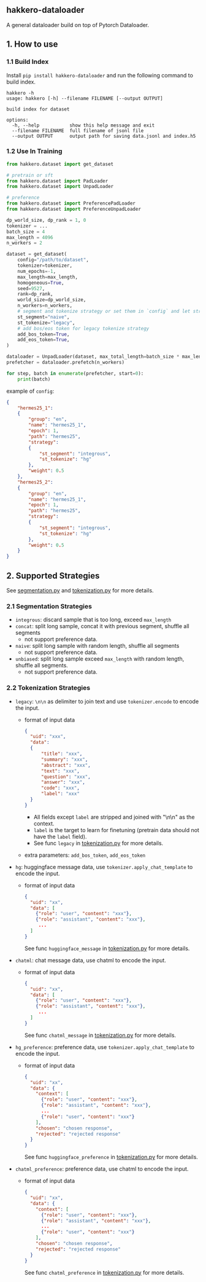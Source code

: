 hakkero-dataloader
------------------

A general dataloader build on top of Pytorch Dataloader.


## 1. How to use

### 1.1 Build Index

Install `pip install hakkero-dataloader` and run the following command to build index.

```shell
hakkero -h
usage: hakkero [-h] --filename FILENAME [--output OUTPUT]

build index for dataset

options:
  -h, --help           show this help message and exit
  --filename FILENAME  full filename of jsonl file
  --output OUTPUT      output path for saving data.jsonl and index.h5
```

### 1.2 Use In Training

```python
from hakkero.dataset import get_dataset

# pretrain or sft
from hakkero.dataset import PadLoader
from hakkero.dataset import UnpadLoader

# preference
from hakkero.dataset import PreferencePadLoader
from hakkero.dataset import PreferenceUnpadLoader

dp_world_size, dp_rank = 1, 0
tokenizer = ...
batch_size = 4
max_length = 4096
n_workers = 2

dataset = get_dataset(
    config="/path/to/dataset",
    tokenizer=tokenizer,
    num_epochs=-1,
    max_length=max_length,
    homogeneous=True,
    seed=9527,
    rank=dp_rank,
    world_size=dp_world_size,
    n_workers=n_workers,
    # segment and tokenize strategy or set them in `config` and let strategy_segment=None and strategy_tokenize=None: 
    st_segment="naive",
    st_tokenize="legacy",
    # add bos/eos token for legacy tokenize strategy
    add_bos_token=True,
    add_eos_token=True,
)

dataloader = UnpadLoader(dataset, max_total_length=batch_size * max_length)
prefetcher = dataloader.prefetch(n_workers)

for step, batch in enumerate(prefetcher, start=0):
    print(batch)
```

example of `config`: 
```json
{
    "hermes25_1":
    {
        "group": "en",
        "name": "hermes25_1",
        "epoch": 1,
        "path": "hermes25",
        "strategy":
        {
            "st_segment": "integrous",
            "st_tokenize": "hg"
        },
        "weight": 0.5
    },
    "hermes25_2":
    {
        "group": "en",
        "name": "hermes25_1",
        "epoch": 1,
        "path": "hermes25",
        "strategy":
        {
            "st_segment": "integrous",
            "st_tokenize": "hg"
        },
        "weight": 0.5
    }
}
```

## 2. Supported Strategies

See [segmentation.py](./hakkero/dataset/segmentation.py) and [tokenization.py](./hakkero/dataset/tokenization.py) for more details.

### 2.1 Segmentation Strategies

- `integrous`: discard sample that is too long, exceed `max_length`
- `concat`: split long sample, concat it with previous segment, shuffle all segments
  - not support preference data.
- `naive`: split long sample with random length, shuffle all segments
  - not support preference data.
- `unbiased`: split long sample exceed `max_length` with random length, shuffle all segments.
  - not support preference data.

### 2.2 Tokenization Strategies

- `legacy`: `\n\n` as delimiter to join text and use `tokenizer.encode` to encode the input.
  - format of input data
    ```json
    {
      "uid": "xxx",
      "data":
      {
          "title": "xxx",
          "summary": "xxx",
          "abstract": "xxx",
          "text": "xxx",
          "question": "xxx",
          "answer": "xxx",
          "code": "xxx",
          "label": "xxx"
      }
    }
    ```

    - All fields except `label` are stripped and joined with "\n\n" as the context.
    - `label` is the target to learn for finetuning (pretrain data should not have the `label` field).
    - See func `legacy` in [tokenization.py](./hakkero/dataset/tokenization.py) for more details.
  - extra parameters: `add_bos_token`, `add_eos_token`

- `hg`: huggingface message data, use `tokenizer.apply_chat_template` to encode the input.
  - format of input data
    ```json
    {
      "uid": "xx",
      "data": [
        {"role": "user", "content": "xxx"},
        {"role": "assistant", "content": "xxx"},
         ...
      ]
    }
    ```

    See func `huggingface_message` in [tokenization.py](./hakkero/dataset/tokenization.py) for more details.

- `chatml`: chat message data, use chatml to encode the input.
  - format of input data
    ```json
    {
      "uid": "xx",
      "data": [
        {"role": "user", "content": "xxx"},
        {"role": "assistant", "content": "xxx"},
         ...
      ]
    }
    ```

    See func `chatml_message` in [tokenization.py](./hakkero/dataset/tokenization.py) for more details.

- `hg_preference`: preference data, use `tokenizer.apply_chat_template` to encode the input.
  - format of input data
    ```json
    {
      "uid": "xx",
      "data": {
        "context": [
          {"role": "user", "content": "xxx"},
          {"role": "assistant", "content": "xxx"},
          ...
          {"role": "user", "content": "xxx"}
        ],
        "chosen": "chosen response",
        "rejected": "rejected response"
      }
    }
    ```
    
    See func `huggingface_preference` in [tokenization.py](./hakkero/dataset/tokenization.py) for more details.

- `chatml_preference`: preference data, use chatml to encode the input.
  - format of input data
    ```json
    {
      "uid": "xx",
      "data": {
        "context": [
          {"role": "user", "content": "xxx"},
          {"role": "assistant", "content": "xxx"},
          ...
          {"role": "user", "content": "xxx"}
        ],
        "chosen": "chosen response",
        "rejected": "rejected response"
      }
    }
    ```
    
    See func `chatml_preference` in [tokenization.py](./hakkero/dataset/tokenization.py) for more details.